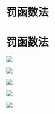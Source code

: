 # 罚函数法



# 罚函数法


![](https://img-blog.csdnimg.cn/20201128145700840.jpg " ")

![](https://img-blog.csdnimg.cn/2020112814570274.jpg " ")

![](https://img-blog.csdnimg.cn/20201128145703969.jpg " ")

![](https://img-blog.csdnimg.cn/20201128145704392.jpg " ")

![](https://img-blog.csdnimg.cn/20201128145704574.jpg " ")


